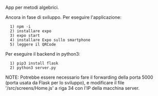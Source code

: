 App per metodi algebrici.


Ancora in fase di sviluppo. 
Per eseguire l'applicazione:

      1) npm -i
	  2) installare expo 
      3) expo start
      4) installare Expo sullo smartphone
      5) leggere il QRCode 
	  
Per eseguire il backend in python3:

      1) pip3 install flask
      2) python3 server.py
      
      
NOTE: Potrebbe essere necessario fare il forwarding della porta 5000 (porta usata da Flask per lo sviluppo), e modificare il file '/src/screens/Home.js' a riga 34 con l'IP della macchina server. 
